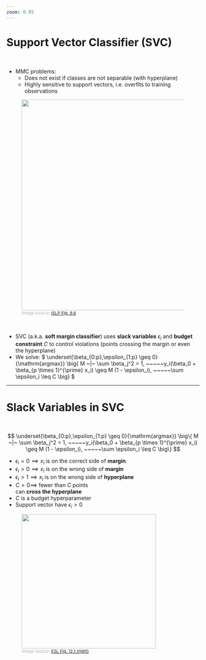 ```yaml
---
zoom: 0.95
--- 
```


# Support Vector Classifier (SVC)
<br>
<div class="grid grid-cols-[2fr_3fr]">

* MMC problems:
	* Does not exist if classes are not separable (with hyperplane)
	* Highly sensitive to support vectors, i.e. overfits to training observations

<div>
<figure>
	<img src="/ISLRv2_figure_9.6.png" style="width: 550px !important">
	<figcaption style="color:#b3b3b3ff; font-size: 11px">Image source:
	  <a href="https://hastie.su.domains/ISLR2/ISLRv2_website.pdf#page=383">ISLP Fig. 9.6</a>
	</figcaption>
</figure>
</div>
</div>
<br>

* SVC (a.k.a. **soft margin classifier**) uses **slack variables** $\epsilon_i$ and **budget constraint** $C$ to control violations (points crossing the margin or even the hyperplane)
* We solve:
$
\underset{\beta_{0:p},\epsilon_{1:p} \geq 0}{\mathrm{argmax}} \big\{ M ~|~ \sum \beta_j^2 = 1, ~~~~~y_i(\beta_0 + \beta_{p \times 1}^{\prime} x_i) \geq M (1 - \epsilon_i), ~~~~~\sum \epsilon_i \leq C \big\}
$

---

# Slack Variables in SVC

<br>

$$
\underset{\beta_{0:p},\epsilon_{1:p} \geq 0}{\mathrm{argmax}} \big\{ M ~|~ \sum \beta_j^2 = 1, ~~~~~y_i(\beta_0 + \beta_{p \times 1}^{\prime} x_i) \geq M (1 - \epsilon_i), ~~~~~\sum \epsilon_i \leq C \big\}
$$

<div class="grid grid-cols-[5fr_3fr] gap-3">
<div>

* $\epsilon_i = 0 \implies x_i$ is on the correct side of **margin**
* $\epsilon_i \gt 0 \implies x_i$ is on the wrong side of **margin**
* $\epsilon_i \gt 1 \implies x_i$ is on the wrong side of **hyperplane**
* $C > 0 \implies$ fewer than $C$ points<br> can **cross the hyperplane**
* $C$ is a budget hyperparameter
* Support vector have $\epsilon_i \gt 0$
</div>
<div>
  <figure>
    <img src="/ESL_figure_12.1_R.png" style="width: 350px; position: relative">
    <figcaption style="color:#b3b3b3ff; font-size: 11px">Image source:
      <a href="https://hastie.su.domains/ElemStatLearn/printings/ESLII_print12.pdf#page=437">ESL Fig. 12.1 (right)</a>
    </figcaption>
  </figure>
</div>
</div>